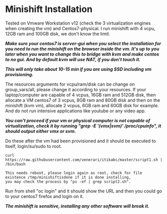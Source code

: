 # Minishift Installation

Tested on Vmware Workstation v12 (check the 3 virtualization engines when creating the vm) and Centos7-physical.  I run minishift with 4 vcpu, 12GB ram and 100GB disk, we don't know the limit.  

***Make sure your centos7 is server-gui when you select the installation for you need to run the minishift on the browser inside the vm. It's up to you later when you want to change this to bridge with kvm and make centos to no gui.  And by default kvm will use NAT, if you don't touch it.***

***This will only take about 10-15 min if you are using SSD including vm provisioning.***

The resources arguments for vcpu/ram/disk can be change on group_vars/all, please change it according to your resources.  If your laptop/computer are capable of 4 vcpus, 16GB ram and 512GB disk, then allocate a VM centos7 of 3 vcpus, 8GB ram and 80GB disk and then on the minishift (kvm vm), allocate 2 vcpus, 6GB ram and 60GB disk for example.  And do not run intensive applications like youtube or any video app.

***You can't proceed if your vm or physical computer is not capable of virtualization, check it by running "grep -E '(vmx|svm)' /proc/cpuinfo", it should output either vmx or svm.***

Do these after the vm had been provisioned and it should be executed to itself, login/su/sudo to root.

```
curl https://raw.githubusercontent.com/venerari/itikabc/master/script1.sh | /bin/bash

This needs reboot, please login again as root, check for file existence /tmp/minishiftisdone if it is done installing, 
you may check the process by "ps -ef | grep script2.sh".
```
 
Run from shell "oc login" and it should show the URL and then you could go to your centos7 firefox and login on it.

***The minishift is sensitive, installing any other software will break it.***

